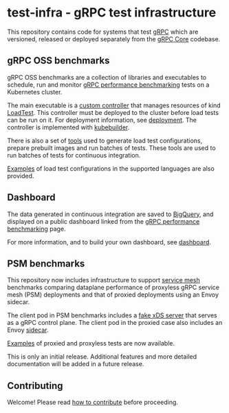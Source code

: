 # test-infra - gRPC test infrastructure

This repository contains code for systems that test [gRPC][grpc] which are
versioned, released or deployed separately from the [gRPC Core][grpccore]
codebase.

[grpc]: https://grpc.io
[grpccore]: https://github.com/grpc/grpc

## gRPC OSS benchmarks

gRPC OSS benchmarks are a collection of libraries and executables to schedule,
run and monitor [gRPC performance benchmarking][benchmarking] tests on a
Kubernetes cluster.

The main executable is a [custom controller][] that manages resources of kind
[LoadTest][loadtest]. This controller must be deployed to the cluster before
load tests can be run on it. For deployment information, see [deployment][]. The
controller is implemented with [kubebuilder][].

There is also a set of [tools](tools/README.md) used to generate load test
configurations, prepare prebuilt images and run batches of tests. These tools
are used to run batches of tests for continuous integration.

[Examples](config/samples/README.md) of load test configurations in the
supported languages are also provided.

[custom controller]: cmd/controller/main.go
[deployment]: doc/deployment.md
[kubebuilder]: https://kubebuilder.io
[loadtest]: config/crd/bases/e2etest.grpc.io_loadtests.yaml

## Dashboard

The data generated in continuous integration are saved to [BigQuery][bigquery],
and displayed on a public dashboard linked from the [gRPC performance
benchmarking][benchmarking] page.

For more information, and to build your own dashboard, see
[dashboard](dashboard/README.md).

[bigquery]: https://cloud.google.com/bigquery

## PSM benchmarks

This repository now includes infrastructure to support
[service mesh](https://istio.io/latest/about/service-mesh/) benchmarks comparing
dataplane performance of proxyless gRPC service mesh (PSM) deployments and that
of proxied deployments using an Envoy sidecar.

The client pod in PSM benchmarks includes a
[fake xDS server](containers/runtime/xds-server/README.md) that serves as a gRPC
control plane. The client pod in the proxied case also includes an Envoy
[sidecar](containers/runtime/sidecar/README.md).

[Examples](config/samples/templates/psm/README.md) of proxied and proxyless
tests are now available.

This is only an initial release. Additional features and more detailed
documentation will be added in a future release.

## Contributing

Welcome! Please read [how to contribute](CONTRIBUTING.md) before proceeding.

[benchmarking]: https://grpc.io/docs/guides/benchmarking/
